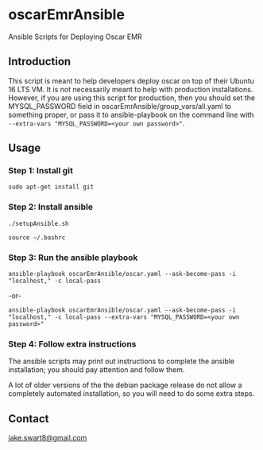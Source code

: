 # oscarEmrAnsible
Ansible Scripts for Deploying Oscar EMR

## Introduction
This script is meant to help developers deploy oscar on top of their Ubuntu 16 LTS VM. It is not necessarily meant to help with production installations.  However, if you are using this script for production, then you should set the MYSQL_PASSWORD field in oscarEmrAnsible/group_vars/all.yaml to something proper, or pass it to ansible-playbook on the command line with `--extra-vars "MYSQL_PASSWORD=<your own password>"`.

## Usage
### Step 1: Install git
`sudo apt-get install git`

### Step 2: Install ansible
`./setupAnsible.sh`

`source ~/.bashrc`

### Step 3: Run the ansible playbook
`ansible-playbook oscarEmrAnsible/oscar.yaml --ask-become-pass -i "localhost," -c local-pass`

-or-

`ansible-playbook oscarEmrAnsible/oscar.yaml --ask-become-pass -i "localhost," -c local-pass --extra-vars "MYSQL_PASSWORD=<your own password>"`

### Step 4: Follow extra instructions
The ansible scripts may print out instructions to complete the ansible installation; you should pay attention and follow them.

A lot of older versions of the the debian package release do not allow a completely automated installation, so you will need to do some extra steps.

## Contact
jake.swart8@gmail.com